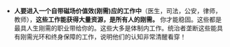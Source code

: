 - **人要进入一个自带磁场价值效(刚需)应的工作中**（医生，司法，公安，律师，教师），**这些工作能获得大量资源，是所有人的刚需。** 你才能稳固。这些都是最具人生刚需的职业带给你的。这些大多是体制内工作。统治者垄断这些能具有刚需光环和终身保障的工作，说明他们的认知非常清醒看穿！